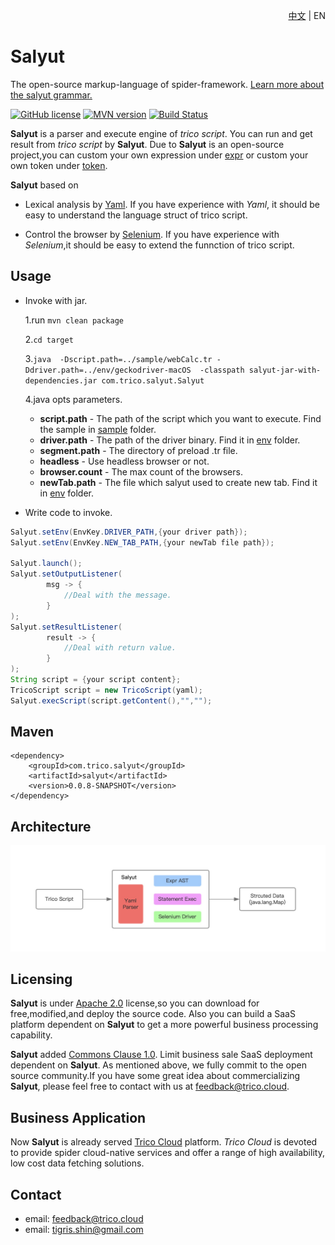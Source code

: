<p align="right"><a href="README.md">中文</a> | EN</p>

# Salyut

The open-source markup-language of spider-framework. [Learn more about the salyut grammar.](https://www.trico.cloud/tricoDoc/overview/index.html)

[![GitHub license](https://img.shields.io/badge/license-Apache%202.0-blue)]() 
[![MVN version](https://img.shields.io/badge/mvn-v0.0.8-blue)]()
[![Build Status](https://travis-ci.org/shenruisi/salyut.svg?branch=master)](https://travis-ci.org/shenruisi/salyut)

**Salyut** is a parser and execute engine of *trico script*. You can run and get result from *trico script* by **Salyut**. Due to **Salyut** is an open-source project,you can custom your own expression under [expr]() or custom your own token under [token]().

**Salyut** based on

* Lexical analysis by [Yaml](https://yaml.org). If you have experience with *Yaml*, it should be easy to understand the language struct of trico script.

* Control the browser by [Selenium](https://www.selenium.dev/). If you have experience with *Selenium*,it should be easy to extend the funnction of trico script.


## Usage ###
* Invoke with jar.

	1.run `mvn clean package`

	2.`cd target`

	3.`java  -Dscript.path=../sample/webCalc.tr -Ddriver.path=../env/geckodriver-macOS  -classpath salyut-jar-with-dependencies.jar com.trico.salyut.Salyut`

	4.java opts parameters.
	* **script.path** - The path of the script which you want to execute. Find the sample in [sample](/sample) folder.
	* **driver.path** - The path of the driver binary. Find it in [env](/env) folder.
	* **segment.path** - The directory of preload .tr file.
	* **headless** - Use headless browser or not.
	* **browser.count** - The max count of the browsers.
	* **newTab.path** - The file which salyut used to create new tab. Find it in [env](/env) folder.

* Write code to invoke.

```java
Salyut.setEnv(EnvKey.DRIVER_PATH,{your driver path});
Salyut.setEnv(EnvKey.NEW_TAB_PATH,{your newTab file path});

Salyut.launch();
Salyut.setOutputListener(
        msg -> {
            //Deal with the message.
        }
);
Salyut.setResultListener(
        result -> {
            //Deal with return value.
        }
);
String script = {your script content};
TricoScript script = new TricoScript(yaml);
Salyut.execScript(script.getContent(),"","");
```

## Maven ##
```mvn
<dependency>
    <groupId>com.trico.salyut</groupId>
    <artifactId>salyut</artifactId>
    <version>0.0.8-SNAPSHOT</version>
</dependency>
```

## Architecture ##

![](docs/architecture-en.png)


## Licensing ###
**Salyut** is under [Apache 2.0](https://www.apache.org/licenses/LICENSE-2.0) license,so you can download for free,modified,and deploy the source code. Also you can build a SaaS platform dependent on **Salyut** to get a more powerful business processing capability.

**Salyut** added [Commons Clause 1.0](). Limit business sale SaaS deployment dependent on **Salyut**. As mentioned above, we fully commit to the open source community.If you have some great idea about commercializing **Salyut**, please feel free to contact with us at feedback@trico.cloud.

## Business Application ###
Now **Salyut** is already served [Trico Cloud](https://www.trico.cloud) platform. *Trico Cloud* is devoted to provide spider cloud-native services and offer a range of  high availability, low cost data fetching solutions.

## Contact ###
* email: feedback@trico.cloud
* email: tigris.shin@gmail.com